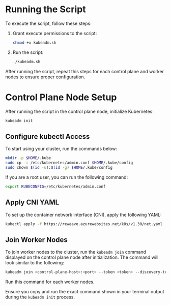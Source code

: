 # Running the Script

To execute the script, follow these steps:

1. Grant execute permissions to the script:
   ```bash
   chmod +x kubeadm.sh
   ```

2. Run the script:
   ```bash
   ./kubeadm.sh
   ```


After running the script, repeat this steps for each control plane and worker nodes to ensure proper configuration.

# Control Plane Node Setup

After running the script in the control plane node, initialize Kubernetes:

```bash
kubeadm init
```

## Configure kubectl Access

To start using your cluster, run the commands below:

```bash
mkdir -p $HOME/.kube
sudo cp -i /etc/kubernetes/admin.conf $HOME/.kube/config
sudo chown $(id -u):$(id -g) $HOME/.kube/config
```

If you are a root user, you can run the following command:

```bash
export KUBECONFIG=/etc/kubernetes/admin.conf
```

## Apply CNI YAML

To set up the container network interface (CNI), apply the following YAML:

```bash
kubectl apply -f https://reweave.azurewebsites.net/k8s/v1.30/net.yaml
```

## Join Worker Nodes

To join worker nodes to the cluster, run  the `kubeadm join` command  displayed on the control plane node after initialization. The command will look similar to the following:

```bash
kubeadm join <control-plane-host>:<port> --token <token> --discovery-token-ca-cert-hash sha256:<hash>
```
Run this command for each worker nodes.

Ensure you copy and run the exact command shown in your terminal output during the `kubeadm init` process.
